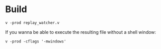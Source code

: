 # Build

```
v -prod replay_watcher.v
```

If you wanna be able to execute the resulting file without a shell window:

```
v -prod -cflags '-mwindows'
```
